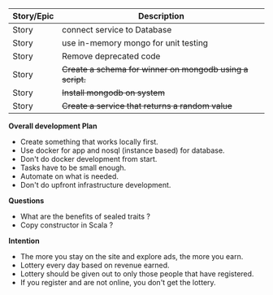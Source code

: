

| Story/Epic  | Description |
|---|--- |
| Story | connect service to Database                               |
| Story | use in-memory mongo for unit testing                      |
| Story | Remove deprecated code                                    |
| Story | ~~Create a schema for winner on mongodb using a script.~~ |
| Story | ~~Install mongodb on system~~                             |
| Story | ~~Create a service that returns a random value~~          |

**Overall development Plan**
* Create something that works locally first. 
* Use docker for app and nosql (instance based) for database.
* Don't do docker development from start. 
* Tasks have to be small enough.
* Automate on what is needed.
* Don't do upfront infrastructure development.

**Questions**
* What are the benefits of sealed traits ?
* Copy constructor in Scala ?

**Intention**
* The more you stay on the site and explore ads, the more you earn.
* Lottery every day based on revenue earned.
* Lottery should be given out to only those people that have registered.
* If you register and are not online, you don't get the lottery.
